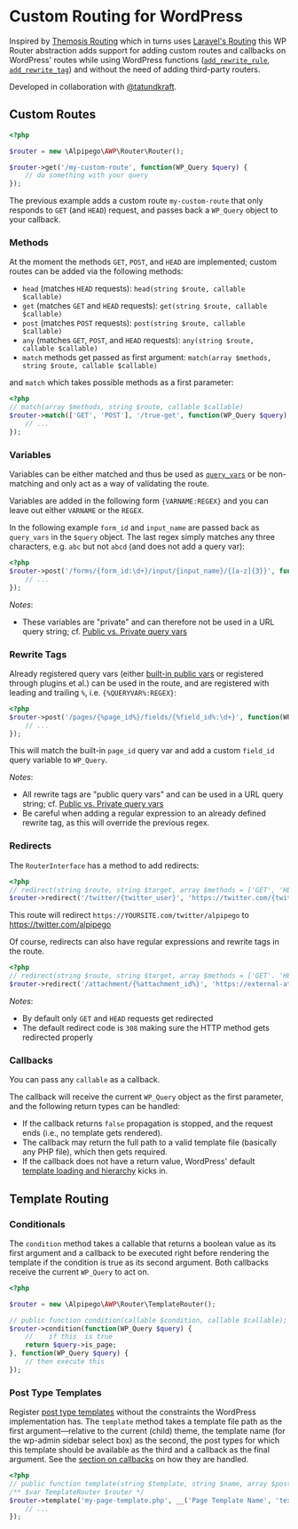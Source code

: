 # Custom Routing for WordPress
Inspired by [Themosis Routing](https://framework.themosis.com/docs/1.3/routing/) which in turns uses [Laravel's Routing](https://laravel.com/docs/5.8/routing) this WP Router abstraction adds support for adding custom routes and callbacks on WordPress' routes while using WordPress functions ([`add_rewrite_rule`](https://codex.wordpress.org/Rewrite_API/add_rewrite_rule), [`add_rewrite_tag`](https://codex.wordpress.org/Rewrite_API/add_rewrite_tag)) and without the need of adding third-party routers.

Developed in collaboration with [@tatundkraft](https://github.com/tatundkraft).

## Custom Routes
```php
<?php

$router = new \Alpipego\AWP\Router\Router();

$router->get('/my-custom-route', function(WP_Query $query) {
    // do something with your query
});
``` 

The previous example adds a custom route `my-custom-route` that only responds to `GET` (and `HEAD`) request, and passes back a `WP_Query` object to your callback.

### Methods
At the moment the methods `GET`, `POST`, and `HEAD` are implemented; custom routes can be added via the following methods:

* `head` (matches `HEAD` requests): `head(string $route, callable $callable)`
* `get` (matches `GET` and `HEAD` requests): `get(string $route, callable $callable)`
* `post` (matches `POST` requests): `post(string $route, callable $callable)`
* `any` (matches `GET`, `POST`, and `HEAD` requests): `any(string $route, callable $callable)`
* `match` methods get passed as first argument: `match(array $methods, string $route, callable $callable)` 

and `match` which takes possible methods as a first parameter:
```php
<?php
// match(array $methods, string $route, callable $callable)
$router->match(['GET', 'POST'], '/true-get', function(WP_Query $query) {
    // ...
});
```

### Variables
Variables can be either matched and thus be used as [`query_vars`](https://codex.wordpress.org/Function_Reference/get_query_var) or be non-matching and only act as a way of validating the route. 

Variables are added in the following form `{VARNAME:REGEX}` and you can leave out either `VARNAME` or the `REGEX`. 

In the following example `form_id` and `input_name` are passed back as `query_vars` in the `$query` object. The last regex simply matches any three characters, e.g. `abc` but not `abcd` (and does not add a query var): 

```php
<?php
$router->post('/forms/{form_id:\d+}/input/{input_name}/{[a-z]{3}}', function(WP_Query $query) {
    // ...
});
```

*Notes*:
* These variables are "private" and can therefore not be used in a URL query string; cf. [Public vs. Private query vars](https://codex.wordpress.org/WordPress_Query_Vars#Public_vs._Private_query_vars)

### Rewrite Tags
Already registered query vars (either [built-in public vars](https://codex.wordpress.org/WordPress_Query_Vars#List_of_Query_Vars) or registered through plugins et al.) can be used in the route, and are registered with leading and trailing `%`, i.e. `{%QUERYVAR%:REGEX}`:

```php
<?php
$router->post('/pages/{%page_id%}/fields/{%field_id%:\d+}', function(WP_Query $query) {
    // ...
});
```

This will match the built-in `page_id` query var and add a custom `field_id` query variable to `WP_Query`.
 
 *Notes*:
 * All rewrite tags are "public query vars" and can be used in a URL query string;  cf. [Public vs. Private query vars](https://codex.wordpress.org/WordPress_Query_Vars#Public_vs._Private_query_vars)
 * Be careful when adding a regular expression to an already defined rewrite tag, as this will override the previous regex.

### Redirects
The `RouterInterface` has a method to add redirects:

```php
<?php
// redirect(string $route, string $target, array $methods = ['GET', 'HEAD'], int $status = 308)
$router->redirect('/twitter/{twitter_user}', 'https://twitter.com/{twitter_user}');
```

This route will redirect `https://YOURSITE.com/twitter/alpipego` to https://twitter.com/alpipego

Of course, redirects can also have regular expressions and rewrite tags in the route.

```php
<?php
// redirect(string $route, string $target, array $methods = ['GET'. 'HEAD'], int $status = 308)
$router->redirect('/attachment/{%attachment_id%}', 'https://external-attachment-handler.com/{attachment_id}');
```

*Notes*:
* By default only `GET` and `HEAD` requests get redirected
* The default redirect code is `308` making sure the HTTP method gets redirected properly 
### Callbacks
You can pass any `callable` as a callback. 

The callback will receive the current `WP_Query` object as the first parameter, and the following return types can be handled:

* If the callback returns `false` propagation is stopped, and the request ends (i.e., no template gets rendered).
* The callback may return the full path to a valid template file (basically any PHP file), which then gets required.
* If the callback does not have a return value, WordPress' default [template loading and hierarchy](https://developer.wordpress.org/themes/basics/template-hierarchy/) kicks in.

## Template Routing

### Conditionals
The `condition` method takes a callable that returns a boolean value as its first argument and a callback to be executed right before rendering the template if the condition is true as its second argument. Both callbacks receive the current `WP_Query` to act on.

```php
<?php

$router = new \Alpipego\AWP\Router\TemplateRouter();

// public function condition(callable $condition, callable $callable);
$router->condition(function(WP_Query $query) {
    //    if this  is true
    return $query->is_page;
}, function(WP_Query $query) {
    // then execute this
});  
```

### Post Type Templates
Register [post type templates](https://developer.wordpress.org/themes/template-files-section/page-template-files/) without the constraints the WordPress implementation has. The `template` method takes a template file path as the first argument&mdash;relative to the current (child) theme, the template name (for the wp-admin sidebar select box) as the second, the post types for which this template should be available as the third and a callback as the final argument. See the [section on callbacks](#callbacks) on how they are handled.
```php
<?php
// public function template(string $template, string $name, array $postTypes, callable $callable);
/** $var TemplateRouter $router */
$router->template('my-page-template.php', __('Page Template Name', 'textdomain'), ['page', 'post'], function(WP_Query $query) {
    // ...
});  
```
